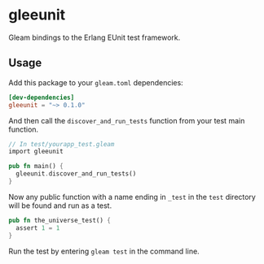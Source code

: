 # gleeunit

Gleam bindings to the Erlang EUnit test framework.

## Usage

Add this package to your `gleam.toml` dependencies:

```toml
[dev-dependencies]
gleeunit = "~> 0.1.0"
```

And then call the `discover_and_run_tests` function from your test main function.

```rust
// In test/yourapp_test.gleam
import gleeunit

pub fn main() {
  gleeunit.discover_and_run_tests()
}
```

Now any public function with a name ending in `_test` in the `test` directory
will be found and run as a test.

```rust
pub fn the_universe_test() {
  assert 1 = 1
}
```

Run the test by entering `gleam test` in the command line.
